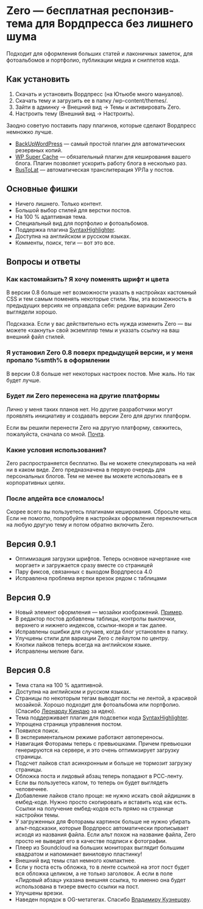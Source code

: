 # Zero — бесплатная респонзив-тема для Вордпресса без лишнего шума

Подходит для оформления больших статей и лаконичных заметок, для фотоальбомов и портфолио, публикации медиа и сниппетов кода.

## Как установить

1. Скачать и установить Вордпресс (на Ютьюбе много мануалов).
2. Скачать тему и загрузить ее в папку /wp-content/themes/.
3. Зайти в админку → Внешний вид → Темы и активировать Zero.
4. Настроить тему (Внешний вид → Настроить).

Заодно советую поставить пару плагинов, которые сделают Вордпресс немножко лучше.

* [BackUpWordPress](http://wordpress.org/plugins/backupwordpress/) — самый простой плагин для автоматических резервных копий.
* [WP Super Cache](http://wordpress.org/plugins/wp-super-cache/) — обязательный плагин для кеширования вашего блога. Плагин позволяет ускорить работу блога в несколько раз.
* [RusToLat](http://wordpress.org/extend/plugins/rustolat/) — автоматическая транслитерация УРЛа у постов.

## Основные фишки

* Ничего лишнего. Только контент.
* Большой выбор стилей для верстки постов.
* На 100 % адаптивная тема.
* Специальный вид для портфолио и фотоальбомов.
* Поддержка плагина [SyntaxHighlighter](http://wordpress.org/plugins/syntaxhighlighter/).
* Доступна на английском и русском языках.
* Комменты, поиск, теги — вот это все.

## Вопросы и ответы

### Как кастомайзить? Я хочу поменять шрифт и цвета

В версии 0.8 больше нет возможности указать в настройках кастомный CSS и тем самым поменять некоторые стили. Увы, эта возможность в предыдущих версиях не оправдала себя: редкие вариации Zero выглядели хорошо.

Подсказка. Если у вас действительно есть нужда изменить Zero — вы можете «хакнуть» свой экземпляр темы и указать ссылку на ваш внешний файл стилей.

### Я установил Zero 0.8 поверх предыдущей версии, и у меня пропало %smth% в оформлении

В версии 0.8 больше нет некоторых настроек постов. Мне жаль. Но так будет лучше.

### Будет ли Zero перенесена на другие платформы

Лично у меня таких планов нет. Но другие разработчики могут проявлять инициативу и создавать версии Zero для других платформ.

Если вы решили перенести Zero на другую платформу, свяжитесь, пожалуйста, сначала со мной. [Почта](mailto:cherenkevich.com@gmail.com).

### Какие условия использования?

Zero распространяется бесплатно. Вы не можете спекулировать на ней ни в каком виде. Zero предназначена в первую очередь для персональных блогов. Тем не менее вы можете использовать ее в корпоративных целях.

### После апдейта все сломалось!

Скорее всего вы пользуетесь плагинами кеширования. Сбросьте кеш. Если не помогло, попробуйте в настройках оформления переключиться на любую другую тему и потом обратно включить Zero.

## Версия 0.9.1

* Оптимизация загрузки шрифтов. Теперь основное начертание «не моргает» и загружается сразу вместе со страницей
* Пару фиксов, связанных с выходом Вордпресса 4.0
* Исправлена проблема вертки врезок рядом с таблицами

## Версия 0.9

* Новый элемент оформления — мозайки изображений. [Пример](http://cherenkevich.com/blog/bg60/).
* В редактор постов добавлены таблицы, контролы выключки, верхнего и нижнего индексов, ссылки-якоря и так далее. 
* Исправлены ошибки для случаев, когда блог установлен в папку.
* Улучшены стили для вариации Zero с лейаутом по центру.
* Кнопки лайков теперь всегда на английском языке.
* Исправлены мелкие баги.

## Версия 0.8

* Тема стала на 100 % адаптивной.
* Доступна на английском и русском языках.
* Страницы по некоторым тегам выводят посты не лентой, а красивой мозайкой. Хорошо подходит для фотоальбома или портфолио. (Спасибо [Леонарду Киндаю](https://twitter.com/kinday) за идею).
* Тема поддерживает плагин для подсветки кода [SyntaxHighlighter](http://wordpress.org/plugins/syntaxhighlighter/).
* Упрощена страница управления постом.
* Появился поиск.
* В экспериментальном режиме работают автопереносы.
* Навигация Фоторамы теперь с превьюшками. Причем превьюшки генерируются на сервере, и это очень оптимизирует загрузку страницы.
* Подсчет лайков стал асинхронным и больше не тормозит загрузку страницы.
* Обложка поста и лидовый абзац теперь попадают в РСС-ленту.
* Если вы пользуетесь катом, то теперь он будет выглядеть человечнее.
* Добавление лайков стало проще: не нужно искать свой айдишник в ембед-коде. Нужно просто скопировать и вставить код как есть. Ссылки на получение ембед-кодов есть прямо на странице настройки темы.
* У загруженных для Фоторамы картинок больше не нужно убирать альт-подсказки, которые Вордпресс автоматически прописывает исходя из названия файла. Если альт похож на название файла, Zero просто не выведет его в качестве подписи к фотографии.
* Плеер из Soundcloud на больших мониторах выглядит большим квадратом и напоминает виниловую пластинку!
* Внешний вид темы стал немного компактнее.
* Если у поста есть обложка, то в ленте ссылкой на этот пост будет вся обложка целиком, а не только заголовок. А если в поле «Лидовый абзац» указана внешняя ссылка, то именно она будет использована в тизере вместо ссылки на пост.
* Улучшены врезки.
* Наведен порядок в OG-метатегах. Спасибо [Владимиру Кузнецову](https://github.com/mistakster).

